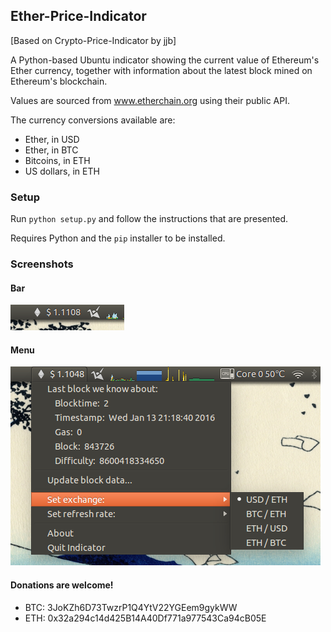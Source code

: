 ## Ether-Price-Indicator

[Based on Crypto-Price-Indicator by jjb]

A Python-based Ubuntu indicator showing the current value of Ethereum's Ether currency, together with
information about the latest block mined on Ethereum's blockchain.

Values are sourced from www.etherchain.org using their public API. 

The currency conversions available are:
 * Ether, in USD
 * Ether, in BTC
 * Bitcoins, in ETH
 * US dollars, in ETH

### Setup
Run `python setup.py` and follow the instructions that are presented.

Requires Python and the `pip` installer to be installed. 

### Screenshots
#### Bar
![ScreenShot](screenie1.png)
#### Menu
![ScreenShot](screenie2.png) 

#### Donations are welcome!

 * BTC: 3JoKZh6D73TwzrP1Q4YtV22YGEem9gykWW
 * ETH: 0x32a294c14d425B14A40Df771a977543Ca94cB05E
